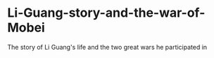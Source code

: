 # Li-Guang-story-and-the-war-of-Mobei
The story of Li Guang's life and the two great wars he participated in
